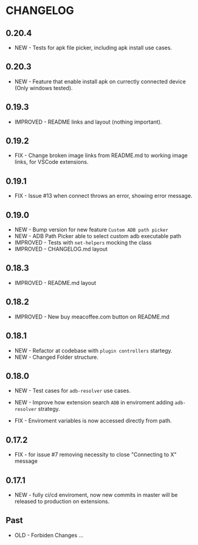 # CHANGELOG

## 0.20.4

-   NEW - Tests for apk file picker, including apk install use cases.

## 0.20.3

-   NEW - Feature that enable install apk on currectly connected device (Only windows tested).

## 0.19.3

-   IMPROVED - README links and layout (nothing important).

## 0.19.2

-   FIX - Change broken image links from README.md to working image links, for VSCode extensions.

## 0.19.1

-   FIX - Issue #13 when connect throws an error, showing error message.

## 0.19.0

-   NEW - Bump version for new feature `Custom ADB path picker`
-   NEW - ADB Path Picker able to select custom adb executable path
-   IMPROVED - Tests with `net-helpers` mocking the class
-   IMPROVED - CHANGELOG.md layout

## 0.18.3

-   IMPROVED - README.md layout

## 0.18.2

-   IMPROVED - New buy meacoffee.com button on README.md

## 0.18.1

-   NEW - Refactor at codebase with `plugin controllers` startegy.
-   NEW - Changed Folder structure.

## 0.18.0

-   NEW - Test cases for `adb-resolver` use cases.

-   NEW - Improve how extension search `ADB` in enviroment adding `adb-resolver` strategy.

-   FIX - Enviroment variables is now accessed directly from path.

## 0.17.2

-   FIX - for issue #7 removing necessity to close "Connecting to X" message

## 0.17.1

-   NEW - fully ci/cd enviroment, now new commits in master will be released to production on extensions.

## Past

-   OLD - Forbiden Changes
    ...
